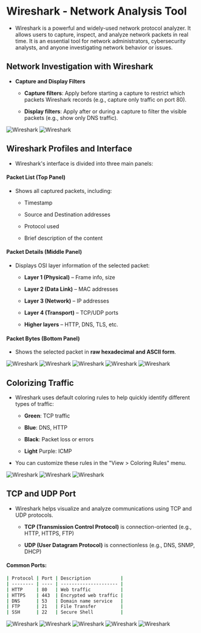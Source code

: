 # Wireshark - Network Analysis Tool

- Wireshark is a powerful and widely-used network protocol analyzer. It allows users to capture, inspect, and analyze network packets in real time. It is an essential tool for network administrators, cybersecurity analysts, and anyone investigating network behavior or issues.

## Network Investigation with Wireshark

- **Capture and Display Filters**

  - **Capture filters**: Apply before starting a capture to restrict which packets Wireshark records (e.g., capture only traffic on port 80).

  - **Display filters**: Apply after or during a capture to filter the visible packets (e.g., show only DNS traffic).

![Wireshark](/Network-Investigation/assets/0.png)
![Wireshark](/Network-Investigation/assets/00.png)

## Wireshark Profiles and Interface

- Wireshark's interface is divided into three main panels:

#### Packet List (Top Panel)

- Shows all captured packets, including:

  - Timestamp

  - Source and Destination addresses

  - Protocol used

  - Brief description of the content

#### Packet Details (Middle Panel)

- Displays OSI layer information of the selected packet:

  - **Layer 1 (Physical)** – Frame info, size

  - **Layer 2 (Data Link)** – MAC addresses

  - **Layer 3 (Network)** – IP addresses

  - **Layer 4 (Transport)** – TCP/UDP ports

  - **Higher layers** – HTTP, DNS, TLS, etc.

#### Packet Bytes (Bottom Panel)

- Shows the selected packet in **raw hexadecimal and ASCII form**.

![Wireshark](/Network-Investigation/assets/01.png)
![Wireshark](/Network-Investigation/assets/02.png)
![Wireshark](/Network-Investigation/assets/03.png)
![Wireshark](/Network-Investigation/assets/04.png)
![Wireshark](/Network-Investigation/assets/05.png)

## Colorizing Traffic

- Wireshark uses default coloring rules to help quickly identify different types of traffic:

  - **Green**: TCP traffic

  - **Blue**: DNS, HTTP

  - **Black**: Packet loss or errors

  - **Light** Purple: ICMP

- You can customize these rules in the "View > Coloring Rules" menu.

![Wireshark](/Network-Investigation/assets/06.png)
![Wireshark](/Network-Investigation/assets/07.png)
![Wireshark](/Network-Investigation/assets/08.png)

## TCP and UDP Port

- Wireshark helps visualize and analyze communications using TCP and UDP protocols.

  - **TCP (Transmission Control Protocol)** is connection-oriented (e.g., HTTP, HTTPS, FTP)

  - **UDP (User Datagram Protocol)** is connectionless (e.g., DNS, SNMP, DHCP)

#### Common Ports:

```sh
| Protocol | Port | Description           |
| -------- | ---- | --------------------- |
| HTTP     | 80   | Web traffic           |
| HTTPS    | 443  | Encrypted web traffic |
| DNS      | 53   | Domain name service   |
| FTP      | 21   | File Transfer         |
| SSH      | 22   | Secure Shell          |
```

![Wireshark](/Network-Investigation/assets/10.png)
![Wireshark](/Network-Investigation/assets/11.png)
![Wireshark](/Network-Investigation/assets/12.png)
![Wireshark](/Network-Investigation/assets/13.png)
![Wireshark](/Network-Investigation/assets/14.png)

